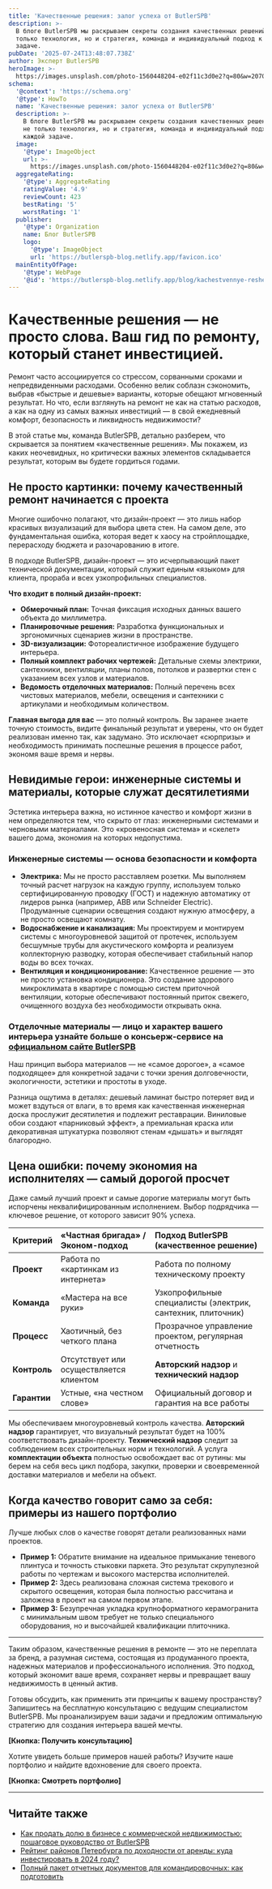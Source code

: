 ```yaml
---
title: 'Качественные решения: залог успеха от ButlerSPB'
description: >-
  В блоге ButlerSPB мы раскрываем секреты создания качественных решений. Это не
  только технология, но и стратегия, команда и индивидуальный подход к каждой
  задаче.
pubDate: '2025-07-24T13:48:07.738Z'
author: Эксперт ButlerSPB
heroImage: >-
  https://images.unsplash.com/photo-1560448204-e02f11c3d0e2?q=80&w=2070&auto=format&fit=crop
schema:
  '@context': 'https://schema.org'
  '@type': HowTo
  name: 'Качественные решения: залог успеха от ButlerSPB'
  description: >-
    В блоге ButlerSPB мы раскрываем секреты создания качественных решений. Это
    не только технология, но и стратегия, команда и индивидуальный подход к
    каждой задаче.
  image:
    '@type': ImageObject
    url: >-
      https://images.unsplash.com/photo-1560448204-e02f11c3d0e2?q=80&w=2070&auto=format&fit=crop
  aggregateRating:
    '@type': AggregateRating
    ratingValue: '4.9'
    reviewCount: 423
    bestRating: '5'
    worstRating: '1'
  publisher:
    '@type': Organization
    name: Блог ButlerSPB
    logo:
      '@type': ImageObject
      url: 'https://butlerspb-blog.netlify.app/favicon.ico'
  mainEntityOfPage:
    '@type': WebPage
    '@id': 'https://butlerspb-blog.netlify.app/blog/kachestvennye-resheniya/'
---
```

# Качественные решения — не просто слова. Ваш гид по ремонту, который станет инвестицией.

Ремонт часто ассоциируется со стрессом, сорванными сроками и непредвиденными расходами. Особенно велик соблазн сэкономить, выбрав «быстрые и дешевые» варианты, которые обещают мгновенный результат. Но что, если взглянуть на ремонт не как на статью расходов, а как на одну из самых важных инвестиций — в свой ежедневный комфорт, безопасность и ликвидность недвижимости?

В этой статье мы, команда ButlerSPB, детально разберем, что скрывается за понятием «качественные решения». Мы покажем, из каких неочевидных, но критически важных элементов складывается результат, которым вы будете гордиться годами.

## Не просто картинки: почему качественный ремонт начинается с проекта

Многие ошибочно полагают, что дизайн-проект — это лишь набор красивых визуализаций для выбора цвета стен. На самом деле, это фундаментальная ошибка, которая ведет к хаосу на стройплощадке, перерасходу бюджета и разочарованию в итоге.

В подходе ButlerSPB, дизайн-проект — это исчерпывающий пакет технической документации, который служит единым «языком» для клиента, прораба и всех узкопрофильных специалистов.

**Что входит в полный дизайн-проект:**

*   **Обмерочный план:** Точная фиксация исходных данных вашего объекта до миллиметра.
*   **Планировочные решения:** Разработка функциональных и эргономичных сценариев жизни в пространстве.
*   **3D-визуализации:** Фотореалистичное изображение будущего интерьера.
*   **Полный комплект рабочих чертежей:** Детальные схемы электрики, сантехники, вентиляции, планы полов, потолков и развертки стен с указанием всех узлов и материалов.
*   **Ведомость отделочных материалов:** Полный перечень всех чистовых материалов, мебели, освещения и сантехники с артикулами и необходимым количеством.

**Главная выгода для вас** — это полный контроль. Вы заранее знаете точную стоимость, видите финальный результат и уверены, что он будет реализован именно так, как задумано. Это исключает «сюрпризы» и необходимость принимать поспешные решения в процессе работ, экономя ваше время и нервы.

## Невидимые герои: инженерные системы и материалы, которые служат десятилетиями

Эстетика интерьера важна, но истинное качество и комфорт жизни в нем определяются тем, что скрыто от глаз: инженерными системами и черновыми материалами. Это «кровеносная система» и «скелет» вашего дома, экономия на которых недопустима.

### Инженерные системы — основа безопасности и комфорта

*   **Электрика:** Мы не просто расставляем розетки. Мы выполняем точный расчет нагрузок на каждую группу, используем только сертифицированную проводку (ГОСТ) и надежную автоматику от лидеров рынка (например, ABB или Schneider Electric). Продуманные сценарии освещения создают нужную атмосферу, а не просто освещают комнату.
*   **Водоснабжение и канализация:** Мы проектируем и монтируем системы с многоуровневой защитой от протечек, используем бесшумные трубы для акустического комфорта и реализуем коллекторную разводку, которая обеспечивает стабильный напор воды во всех точках.
*   **Вентиляция и кондиционирование:** Качественное решение — это не просто установка кондиционера. Это создание здорового микроклимата в квартире с помощью систем приточной вентиляции, которые обеспечивают постоянный приток свежего, очищенного воздуха без необходимости открывать окна.

### Отделочные материалы — лицо и характер вашего интерьера узнайте больше о консьерж-сервисе на <a href="https://butlerspb.ru/svyazatsya-s-konserzh-servisom" target="_blank" rel="nofollow">официальном сайте ButlerSPB</a>

Наш принцип выбора материалов — не «самое дорогое», а «самое подходящее» для конкретной задачи с точки зрения долговечности, экологичности, эстетики и простоты в уходе.

Разница ощутима в деталях: дешевый ламинат быстро потеряет вид и может вздуться от влаги, в то время как качественная инженерная доска прослужит десятилетия и подлежит реставрации. Виниловые обои создают «парниковый эффект», а премиальная краска или декоративная штукатурка позволяют стенам «дышать» и выглядят благородно.

## Цена ошибки: почему экономия на исполнителях — самый дорогой просчет

Даже самый лучший проект и самые дорогие материалы могут быть испорчены неквалифицированным исполнением. Выбор подрядчика — ключевое решение, от которого зависит 90% успеха.

| Критерий | «Частная бригада» / Эконом-подход | **Подход ButlerSPB (качественное решение)** |
| :--- | :--- | :--- |
| **Проект** | Работа по «картинкам из интернета» | Работа по полному техническому проекту |
| **Команда** | «Мастера на все руки» | Узкопрофильные специалисты (электрик, сантехник, плиточник) |
| **Процесс** | Хаотичный, без четкого плана | Прозрачное управление проектом, регулярная отчетность |
| **Контроль** | Отсутствует или осуществляется клиентом | **Авторский надзор** и **технический надзор** |
| **Гарантии** | Устные, «на честном слове» | Официальный договор и гарантия на все работы |

Мы обеспечиваем многоуровневый контроль качества. **Авторский надзор** гарантирует, что визуальный результат будет на 100% соответствовать дизайн-проекту. **Технический надзор** следит за соблюдением всех строительных норм и технологий. А услуга **комплектации объекта** полностью освобождает вас от рутины: мы берем на себя весь цикл подбора, закупки, проверки и своевременной доставки материалов и мебели на объект.

## Когда качество говорит само за себя: примеры из нашего портфолио

Лучше любых слов о качестве говорят детали реализованных нами проектов.

*   **Пример 1:** Обратите внимание на идеальное примыкание теневого плинтуса и точность стыковки паркета. Это результат скрупулезной работы по чертежам и высокого мастерства исполнителей.
*   **Пример 2:** Здесь реализована сложная система трекового и скрытого освещения, которая была полностью рассчитана и заложена в проект на самом первом этапе.
*   **Пример 3:** Безупречная укладка крупноформатного керамогранита с минимальным швом требует не только специального оборудования, но и высочайшей квалификации плиточника.

---

Таким образом, качественные решения в ремонте — это не переплата за бренд, а разумная система, состоящая из продуманного проекта, надежных материалов и профессионального исполнения. Это подход, который экономит ваше время, сохраняет нервы и превращает вашу недвижимость в ценный актив.

Готовы обсудить, как применить эти принципы к вашему пространству? Запишитесь на бесплатную консультацию с ведущим специалистом ButlerSPB. Мы проанализируем ваши задачи и предложим оптимальную стратегию для создания интерьера вашей мечты.

**[Кнопка: Получить консультацию]**

Хотите увидеть больше примеров нашей работы? Изучите наше портфолио и найдите вдохновение для своего проекта.

**[Кнопка: Смотреть портфолио]**

---

## Читайте также

*   [Как продать долю в бизнесе с коммерческой недвижимостью: пошаговое руководство от ButlerSPB](/blog/prodazha-doli-v-biznese-kommercheskoy-nedvizhimosti/)
*   [Рейтинг районов Петербурга по доходности от аренды: куда инвестировать в 2024 году?](/blog/sravnenie-dohodnosti-arendy-po-rayonam-sankt-peterburga/)
*   [Полный пакет отчетных документов для командировочных: как подготовить](/blog/polnyy-paket-otchetnyh-dokumentov-dlya-komandirovochnyh-kak-podgotovit/)

